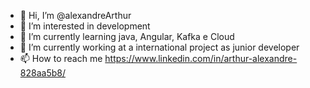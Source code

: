 - 👋 Hi, I’m @alexandreArthur
- 👀 I’m interested in development
- 🌱 I’m currently learning java, Angular, Kafka e Cloud 
- 💞️ I’m currently working at a international project as junior developer
- 📫 How to reach me https://www.linkedin.com/in/arthur-alexandre-828aa5b8/

<!---
alexandreArthur/alexandreArthur is a ✨ special ✨ repository because its `README.md` (this file) appears on your GitHub profile.
You can click the Preview link to take a look at your changes.
--->

